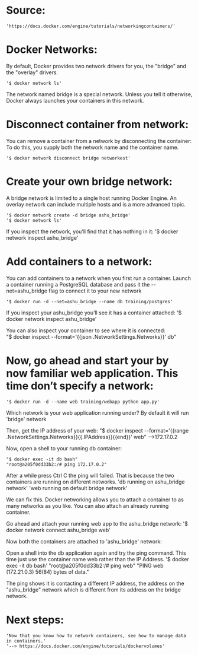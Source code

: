 Source:
=======
	'https://docs.docker.com/engine/tutorials/networkingcontainers/'

Docker Networks:
================
By default, Docker provides two network drivers for you, the "bridge" and the "overlay" drivers.

	'$ docker network ls'

The network named bridge is a special network. 
Unless you tell it otherwise, Docker always launches your containers in this network.

Disconnect container from network:
==================================
You can remove a container from a network by disconnecting the container:
To do this, you supply both the network name and the container name.

	'$ docker network disconnect bridge networkest'

Create your own bridge network:
===============================
A bridge network is limited to a single host running Docker Engine.
An overlay network can include multiple hosts and is a more advanced topic.

	'$ docker network create -d bridge ashu_bridge'
	'$ docker network ls'

If you inspect the network, you’ll find that it has nothing in it:
	'$ docker network inspect ashu_bridge'

Add containers to a network:
============================
You can add containers to a network when you first run a container.
Launch a container running a PostgreSQL database and pass it the --net=ashu_bridge flag to connect it to your new network

	'$ docker run -d --net=ashu_bridge --name db training/postgres'

If you inspect your ashu_bridge you’ll see it has a container attached:
	'$ docker network inspect ashu_bridge'

You can also inspect your container to see where it is connected:	
	"$ docker inspect --format='{{json .NetworkSettings.Networks}}'  db"

Now, go ahead and start your by now familiar web application. This time don’t specify a network:
================================================================================================

	'$ docker run -d --name web training/webapp python app.py'

Which network is your web application running under? By default it will run 'bridge' network

Then, get the IP address of your web:
	"$ docker inspect --format='{{range .NetworkSettings.Networks}}{{.IPAddress}}{{end}}' web"
	-->172.17.0.2

Now, open a shell to your running db container:

	"$ docker exec -it db bash"
	"root@a205f0dd33b2:/# ping 172.17.0.2"

After a while press Ctrl C the ping will failed. That is because the two containers are running on different networks.
	'db running on ashu_bridge network'
	'web running on default bridge network' 

We can fix this. Docker networking allows you to attach a container to as many networks as you like. 
You can also attach an already running container. 

Go ahead and attach your running web app to the ashu_bridge network:
	'$ docker network connect ashu_bridge web'

Now both the containers are attached to 'ashu_bridge' network:

Open a shell into the db application again and try the ping command. 
This time just use the container name web rather than the IP Address.
	'$ docker exec -it db bash'
	"root@a205f0dd33b2:/# ping web"
	"PING web (172.21.0.3) 56(84) bytes of data."

The ping shows it is contacting a different IP address, the address on the "ashu_bridge" network which is different 
from its address on the bridge network.

Next steps:
===========
	'Now that you know how to network containers, see how to manage data in containers.'
	'--> https://docs.docker.com/engine/tutorials/dockervolumes'



